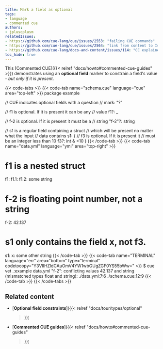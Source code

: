 ```yaml
---
title: Mark a field as optional
tags:
- language
- commented cue
authors:
- jpluscplusm
relatedIssues:
- https://github.com/cue-lang/cue/issues/2553: "failing CUE commands"
- https://github.com/cue-lang/cue/issues/2564: "link from content to Issue"
- https://github.com/cue-lang/docs-and-content/issues/114: "CC explainer"
toc_hide: true
---
```


This [Commented CUE]({{< relref "docs/howto#commented-cue-guides" >}})
demonstrates using an **optional field** marker to constrain a field's value -
*but only if it is present*.

{{< code-tabs >}}
{{< code-tab name="schema.cue" language="cue" area="top-left" >}}
package example

// CUE indicates optional fields with a question
// mark: "?"

// f1 is optional. If it is present it can be any
// value
f1?: _

// f-2 is optional. If it is present it must be a
// string
"f-2"?: string

// s1 is a regular field containing a struct
// which will be present no matter what the input
// data contains
s1: {
	// f3 is optional. If it is present it
	// must be an integer less than 10
	f3?: int & <10
}
{{< /code-tab >}}
{{< code-tab name="data.yml" language="yml" area="top-right" >}}
# f1 is a nested struct
f1:
  f1.1:
    f1.2: some string

# f-2 is floating point number, not a string
f-2: 42.137

# s1 only contains the field x, not f3.
s1:
  x: some other string
{{< /code-tab >}}
{{< code-tab name="TERMINAL" language="err" area="bottom" type="terminal" codetocopy="Y3VlIHZldCAuOmV4YW1wbGUgZGF0YS55bWw=" >}}
$ cue vet .:example data.yml
"f-2": conflicting values 42.137 and string (mismatched types float and string):
    ./data.yml:7:6
    ./schema.cue:12:9
{{< /code-tab >}}
{{< /code-tabs >}}

## Related content

- [**Optional field constraints**]({{< relref
    "docs/tour/types/optional"
  >}})
- [**Commented CUE guides**]({{< relref
    "docs/howto#commented-cue-guides"
  >}})
<!-- TODO:postLG
- [**Regular fields**]({{</* relref
    "docs/language-guide/data/maps-and-fields#field-names"
  */>}})
- [**Value constraints**]({{</* relref
    "docs/language-guide/schemas-and-validation/value-constraints"
  */>}})
-->
